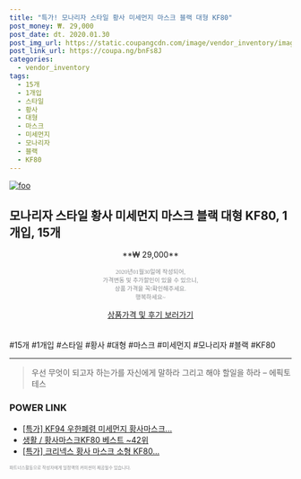 ```yaml
--- 
title: "특가! 모나리자 스타일 황사 미세먼지 마스크 블랙 대형 KF80" 
post_money: ₩. 29,000 
post_date: dt. 2020.01.30 
post_img_url: https://static.coupangcdn.com/image/vendor_inventory/images/2018/03/15/11/7/843b7d4c-3720-4287-a045-4e83d69e13fc.jpg 
post_link_url: https://coupa.ng/bnFs8J 
categories: 
  - vendor_inventory 
tags: 
  - 15개 
  - 1개입 
  - 스타일 
  - 황사 
  - 대형 
  - 마스크 
  - 미세먼지 
  - 모나리자 
  - 블랙 
  - KF80 
--- 
```

[![foo](https://static.coupangcdn.com/image/vendor_inventory/images/2018/03/15/11/7/843b7d4c-3720-4287-a045-4e83d69e13fc.jpg)](https://coupa.ng/bnFs8J) 

## 모나리자 스타일 황사 미세먼지 마스크 블랙 대형 KF80, 1개입, 15개 
<p style="text-align: center;">**₩ 29,000**</p> 
<p style="text-align: center;"><span style="color: #898c8f; font-family: Georgia,Times,serif; font-size: 0.75em;">2020년01월30일에 작성되어, <br>가격변동 및 추가할인이 있을 수 있으니,<br> 상품 가격을 꼭!확인해주세요.<br>행복하세요~</span> 
</p>	 
<div markdown="0" style="text-align: center;"><a href="https://coupa.ng/bnFs8J" class="btn btn--success">상품가격 및 후기 보러가기</a></div> 
<br><br> 
  #15개 #1개입 #스타일 #황사 #대형 #마스크 #미세먼지 #모나리자 #블랙 #KF80 
<hr> 

> 우선 무엇이 되고자 하는가를 자신에게 말하라 그리고 해야 할일을 하라 – 에픽토테스 


### POWER LINK

* <a href="https://blog.naver.com/sakai111/221789534479" target="_blank">[특가] KF94 우한폐렴 미세먼지 황사마스크...</a>
* <a href="https://blog.naver.com/santokki14/221787337669" target="_blank">생활 / 황사마스크KF80 베스트 ~42위</a>
* <a href="https://blog.naver.com/santokki14/221789416332" target="_blank">[특가] 크리넥스 황사 마스크 소형 KF80...</a>

<span style="color: #898c8f; font-family: Georgia,Times,serif; font-size: 0.55em;">파트너스활동으로 작성자에게 일정액의 커미션이 제공될수 있습니다.</span> 
